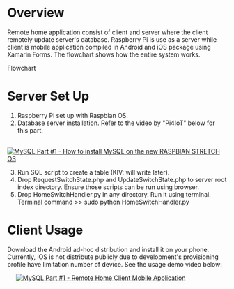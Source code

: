 # Overview

Remote home application consist of client and server where the client remotely update server's database. Raspberry Pi is use as a server while client is mobile application compiled in Android and iOS package using Xamarin Forms. The flowchart shows how the entire system works.

Flowchart

# Server Set Up

1. Raspberry Pi set up with Raspbian OS.
2. Database server installation. Refer to the video by "Pi4IoT" below for this part.

&nbsp;&nbsp;&nbsp;&nbsp;&nbsp;[![MySQL Part #1 - How to install MySQL on the new RASPBIAN STRETCH OS](https://img.youtube.com/vi/kQ0HoLva9Yc/0.jpg)](http://www.youtube.com/watch?v=kQ0HoLva9Yc&feature=youtu.be)

3. Run SQL script to create a table (KIV: will write later).
4. Drop RequestSwitchState.php and UpdateSwitchState.php to server root index directory. Ensure those scripts can be run using browser.
5. Drop HomeSwitchHandler.py in any directory. Run it using terminal. Terminal command >> sudo python HomeSwitchHandler.py

# Client Usage

Download the Android ad-hoc distribution and install it on your phone. Currently, iOS is not distribute publicly due to development's provisioning profile have limitation number of device. See the usage demo video below:

&nbsp;&nbsp;&nbsp;&nbsp;&nbsp;[![MySQL Part #1 - Remote Home Client Mobile Application](https://img.youtube.com/vi/TixUWaTxB4Y/0.jpg)](https://www.youtube.com/watch?v=TixUWaTxB4Y&t=15s)
